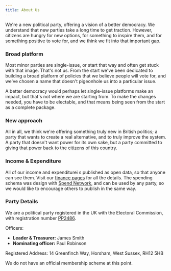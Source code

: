 ```yaml
---
title: About Us
---
```


We're a new political party, offering a vision of a better democracy. We understand that new parties take a long time to get traction. However, citizens are hungry for new options, for something to inspire them, and for something positive to vote for, and we think we fit into that important gap.

### Broad platform

Most minor parties are single-issue, or start that way and often get stuck with that image. That's not us. From the start we've been dedicated to building a broad platform of policies that we believe people will vote for, and we've chosen a name that doesn't pigeonhole us into a particular issue.

A better democracy would perhaps let single-issue platforms make an impact, but that's not where we are starting from. To make the changes needed, you have to be electable, and that means being seen from the start as a complete package.

### New approach

All in all, we think we're offering something truly new in British politics; a party that wants to create a real alternative, and to truly improve the system. A party that doesn't want power for its own sake, but a party committed to giving that power back to the citizens of this country.

### Income & Expenditure

All of our income and expenditurei s published as open data, so that anyone can see them. Visit our [finance pages](http://somethingnewuk.github.io/finances) for all the details. The spending schema was design with [Spend Network](http://spendnetwork.com), and can be used by any party, so we would like to encourage others to publish in the same way.

### Party Details

We are a political party registered in the UK with the Electoral Commission, with registration number [PP2486](http://search.electoralcommission.org.uk/English/Registrations/PP2486).

Officers:

*   **Leader & Treasurer:** James Smith
*   **Nominating officer:** Paul Robinson

Registered Address: 14 Greenfinch Way, Horsham, West Sussex, RH12 5HB

We do not have an official membership scheme at this point.